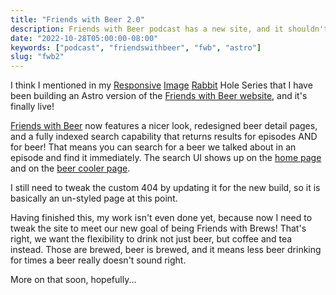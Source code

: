 ```yaml
---
title: "Friends with Beer 2.0"
description: Friends with Beer podcast has a new site, and it shouldn't surprise you that it's written with Astro.
date: "2022-10-28T05:00:00-08:00"
keywords: ["podcast", "friendswithbeer", "fwb", "astro"]
slug: "fwb2"
---
```


I think I mentioned in my [Responsive](https://scottwillsey.com/image-rabbit-hole-1/) [Image](https://scottwillsey.com/image-rabbit-hole-2/) [Rabbit](https://scottwillsey.com/image-rabbit-hole-3/) Hole Series that I have been building an Astro version of the [Friends with Beer website](https://friendswithbeer.com), and it's finally live!

[Friends with Beer](https://friendswithbeer.com) now features a nicer look, redesigned beer detail pages, and a fully indexed search capability that returns results for episodes AND for beer! That means you can search for a beer we talked about in an episode and find it immediately. The search UI shows up on the [home page](https://friendswithbeer.com) and on the [beer cooler page](https://friendswithbeer.com/beer/1/).

I still need to tweak the custom 404 by updating it for the new build, so it is basically an un-styled page at this point.

Having finished this, my work isn't even done yet, because now I need to tweak the site to meet our new goal of being Friends with Brews! That's right, we want the flexibility to drink not just beer, but coffee and tea instead. Those are brewed, beer is brewed, and it means less beer drinking for times a beer really doesn't sound right.

More on that soon, hopefully...

